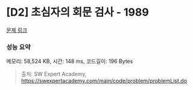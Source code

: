 # [D2] 초심자의 회문 검사 - 1989 

[문제 링크](https://swexpertacademy.com/main/code/problem/problemDetail.do?contestProbId=AV5PyTLqAf4DFAUq) 

### 성능 요약

메모리: 58,524 KB, 시간: 148 ms, 코드길이: 196 Bytes



> 출처: SW Expert Academy, https://swexpertacademy.com/main/code/problem/problemList.do
